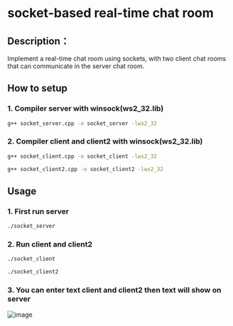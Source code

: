 # socket-based real-time chat room
## Description： 
Implement a real-time chat room using sockets, with two client chat rooms that can communicate in the server chat room.

## How to setup
### 1. Compiler server with winsock(ws2_32.lib)
```bash
g++ socket_server.cpp -o socket_server -lws2_32
```
### 2. Compiler client and client2 with winsock(ws2_32.lib)
```bash
g++ socket_client.cpp -o socket_client -lws2_32
```
```bash
g++ socket_client2.cpp -o socket_client2 -lws2_32
```
## Usage
### 1. First run server
```bash
./socket_server
```
### 2. Run client and client2
```bash
./socket_client
```
```bash
./socket_client2
```
### 3. You can enter text client and client2 then text will show on server
![image](https://github.com/user-attachments/assets/2f22633c-8748-4761-89ed-8594ae662965)
